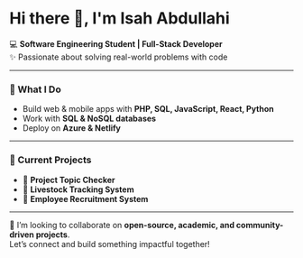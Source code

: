 # Hi there 👋, I'm Isah Abdullahi  

💻 **Software Engineering Student | Full-Stack Developer**  
✨ Passionate about solving real-world problems with code  

---

### 🚀 What I Do  
- Build web & mobile apps with **PHP, SQL, JavaScript, React, Python**  
- Work with **SQL & NoSQL databases**  
- Deploy on **Azure & Netlify**  

---

### 📌 Current Projects  
- 📝 **Project Topic Checker**  
- 🐄 **Livestock Tracking System**  
- 👔 **Employee Recruitment System**  

---

🤝 I’m looking to collaborate on **open-source, academic, and community-driven projects**.  
Let’s connect and build something impactful together!
